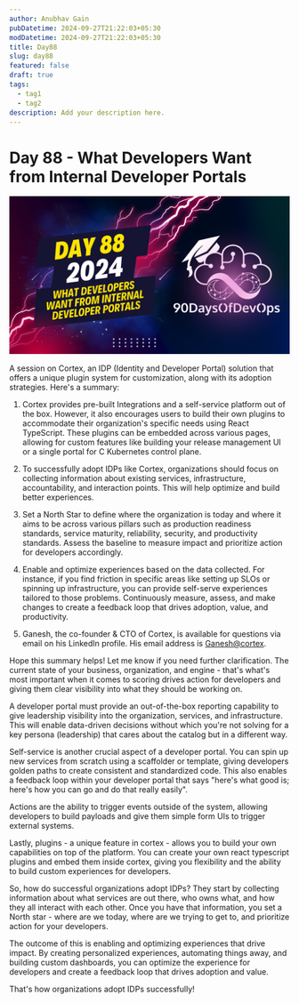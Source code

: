 ```yaml
---
author: Anubhav Gain
pubDatetime: 2024-09-27T21:22:03+05:30
modDatetime: 2024-09-27T21:22:03+05:30
title: Day88
slug: day88
featured: false
draft: true
tags:
  - tag1
  - tag2
description: Add your description here.
---
```


# Day 88 - What Developers Want from Internal Developer Portals

[![Watch the video](thumbnails/day88.png)](https://www.youtube.com/watch?v=Qo9D8U8ZmS0)

A session on Cortex, an IDP (Identity and Developer Portal) solution that offers a unique plugin system for customization, along with its adoption strategies. Here's a summary:

1. Cortex provides pre-built Integrations and a self-service platform out of the box. However, it also encourages users to build their own plugins to accommodate their organization's specific needs using React TypeScript. These plugins can be embedded across various pages, allowing for custom features like building your release management UI or a single portal for C Kubernetes control plane.

2. To successfully adopt IDPs like Cortex, organizations should focus on collecting information about existing services, infrastructure, accountability, and interaction points. This will help optimize and build better experiences.

3. Set a North Star to define where the organization is today and where it aims to be across various pillars such as production readiness standards, service maturity, reliability, security, and productivity standards. Assess the baseline to measure impact and prioritize action for developers accordingly.

4. Enable and optimize experiences based on the data collected. For instance, if you find friction in specific areas like setting up SLOs or spinning up infrastructure, you can provide self-serve experiences tailored to those problems. Continuously measure, assess, and make changes to create a feedback loop that drives adoption, value, and productivity.

5. Ganesh, the co-founder & CTO of Cortex, is available for questions via email on his LinkedIn profile. His email address is [Ganesh@cortex](mailto:Ganesh@cortex).

Hope this summary helps! Let me know if you need further clarification.
The current state of your business, organization, and engine - that's what's most important when it comes to scoring drives action for developers and giving them clear visibility into what they should be working on.

A developer portal must provide an out-of-the-box reporting capability to give leadership visibility into the organization, services, and infrastructure. This will enable data-driven decisions without which you're not solving for a key persona (leadership) that cares about the catalog but in a different way.

Self-service is another crucial aspect of a developer portal. You can spin up new services from scratch using a scaffolder or template, giving developers golden paths to create consistent and standardized code. This also enables a feedback loop within your developer portal that says "here's what good is; here's how you can go and do that really easily".

Actions are the ability to trigger events outside of the system, allowing developers to build payloads and give them simple form UIs to trigger external systems.

Lastly, plugins - a unique feature in cortex - allows you to build your own capabilities on top of the platform. You can create your own react typescript plugins and embed them inside cortex, giving you flexibility and the ability to build custom experiences for developers.

So, how do successful organizations adopt IDPs? They start by collecting information about what services are out there, who owns what, and how they all interact with each other. Once you have that information, you set a North star - where are we today, where are we trying to get to, and prioritize action for your developers.

The outcome of this is enabling and optimizing experiences that drive impact. By creating personalized experiences, automating things away, and building custom dashboards, you can optimize the experience for developers and create a feedback loop that drives adoption and value.

That's how organizations adopt IDPs successfully!
